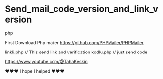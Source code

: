 # Send_mail_code_version_and_link_version
 php

First Download Php mailer
https://github.com/PHPMailer/PHPMailer

linkli.php // This send link and verification
kodlu.php // just send code 

https://www.youtube.com/@TahaKeskin

❤❤❤ I hope I helped ❤❤❤